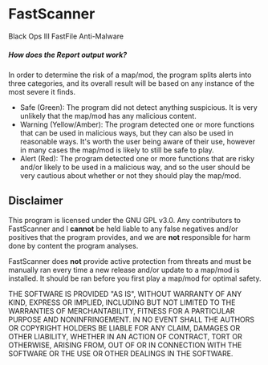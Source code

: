 # FastScanner
Black Ops III FastFile Anti-Malware


##### How does the Report output work?
In order to determine the risk of a map/mod, the program splits alerts into three categories, and its overall result will be based on any instance of the most severe it finds.
* Safe (Green): The program did not detect anything suspicious. It is very unlikely that the map/mod has any malicious content.
* Warning (Yellow/Amber): The program detected one or more functions that can be used in malicious ways, but they can also be used in reasonable ways. It's worth the user being aware of their use, however in many cases the map/mod is likely to still be safe to play.
* Alert (Red): The program detected one or more functions that are risky and/or likely to be used in a malicious way, and so the user should be very cautious about whether or not they should play the map/mod.

## Disclaimer
This program is licensed under the GNU GPL v3.0. Any contributors to FastScanner and I **cannot** be held liable to any false negatives and/or positives that the program provides, and we are **not** responsible for harm done by content the program analyses.

FastScanner does **not** provide active protection from threats and must be manually ran every time a new release and/or update to a map/mod is installed. It should be ran before you first play a map/mod for optimal safety.

THE SOFTWARE IS PROVIDED "AS IS", WITHOUT WARRANTY OF ANY KIND, EXPRESS OR IMPLIED, INCLUDING BUT NOT LIMITED TO THE WARRANTIES OF MERCHANTABILITY, FITNESS FOR A PARTICULAR PURPOSE AND NONINFRINGEMENT. IN NO EVENT SHALL THE AUTHORS OR COPYRIGHT HOLDERS BE LIABLE FOR ANY CLAIM, DAMAGES OR OTHER LIABILITY, WHETHER IN AN ACTION OF CONTRACT, TORT OR OTHERWISE, ARISING FROM, OUT OF OR IN CONNECTION WITH THE SOFTWARE OR THE USE OR OTHER DEALINGS IN THE SOFTWARE.

